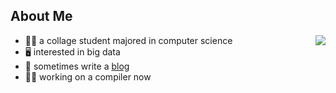 ## About Me

<img align="right" src="https://github-readme-stats.vercel.app/api?username=Tangent617&show_icons=true"> 

* 👩‍🎓 a collage student majored in computer science
* 🖥️ interested in big data
* 📖 sometimes write a [blog](https://tangent617.github.io/)
* ✍🏻️ working on a compiler now